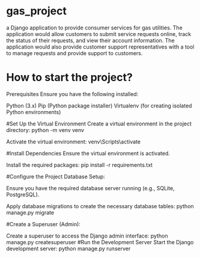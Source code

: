 # gas_project
 a Django application to provide consumer services for gas utilities. The application would allow customers to submit service requests online, track the status of their requests, and view their account information. The application would also provide customer support representatives with a tool to manage requests and provide support to customers.

# How to start the project?
Prerequisites
Ensure you have the following installed:

Python (3.x)
Pip (Python package installer)
Virtualenv (for creating isolated Python environments)

#Set Up the Virtual Environment
Create a virtual environment in the project directory:
python -m venv venv

Activate the virtual environment:
venv\Scripts\activate

#Install Dependencies
Ensure the virtual environment is activated.

Install the required packages:
pip install -r requirements.txt

#Configure the Project
Database Setup:

Ensure you have the required database server running (e.g., SQLite, PostgreSQL).

Apply database migrations to create the necessary database tables:
python manage.py migrate

#Create a Superuser (Admin):

Create a superuser to access the Django admin interface:
python manage.py createsuperuser
#Run the Development Server
Start the Django development server:
python manage.py runserver
